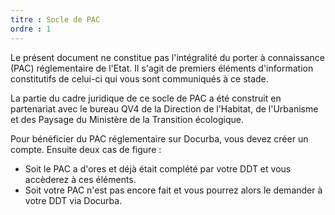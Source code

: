 ```yaml
---
titre : Socle de PAC
ordre : 1
---
```

Le présent document ne constitue pas l'intégralité du porter à connaissance (PAC) réglementaire de l'Etat. Il s'agit de premiers éléments d'information constitutifs de celui-ci qui vous sont communiqués à ce stade. 

La partie du cadre juridique de ce socle de PAC a été construit en partenariat avec le bureau QV4 de la Direction de l'Habitat, de l'Urbanisme et des Paysage du Ministère de la Transition écologique.

Pour bénéficier du PAC réglementaire sur Docurba, vous devez créer un compte. Ensuite deux cas de figure :
- Soit le PAC a d'ores et déjà était complété par votre DDT et vous accèderez à ces éléments. 
- Soit votre PAC n'est pas encore fait et vous pourrez alors le demander à votre DDT via Docurba.
